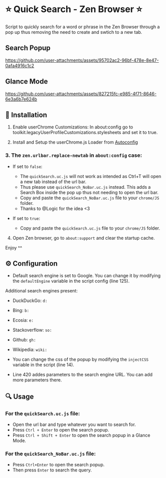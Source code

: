 # ⭐ Quick Search - Zen Browser ⭐
Script to quickly search for a word or phrase in the Zen Browser through a pop up thus removing the need to create and swtich to a new tab.

## Search Popup

https://github.com/user-attachments/assets/95702ac2-96bf-478e-8e47-0afa4916c1c2


## Glance Mode




https://github.com/user-attachments/assets/827215fc-e985-4f71-8646-6e3a6b7e624b




## 🔧 Installation
1. Enable userChrome Customizations: In about:config go to toolkit.legacyUserProfileCustomizations.stylesheets and set it to true.

2. Install and Setup the userChrome.js Loader from [Autoconfig](https://github.com/MrOtherGuy/fx-autoconfig/tree/master)

### 3. The `zen.urlbar.replace-newtab` in `about:config` case:
- If set to `false`:
  - The `quickSearch.uc.js` will not work as intended as Ctrl+T will open a new tab instead of the url bar.
  - Thus please use `quickSearch_NoBar.uc.js` instead. This adds a Search Box inside the pop up thus not needing to open the url bar.
  - Copy and paste the `quickSearch_NoBar.uc.js` file to your `chrome/JS` folder.
  - Thanks to @Logic for the idea <3
  
- If set to `true`:
    - Copy and paste the `quickSearch.uc.js` file to your `chrome/JS` folder.

4. Open Zen browser, go to `about:support` and clear the startup cache.

Enjoy ^^


## ⚙️ Configuration

- Default search engine is set to Google. You can change it by modifying the `defaultEngine` variable in the script config (line 125). 

Additional search engines present:

- DuckDuckGo: `d:`
- Bing: `b:`
- Ecosia: `e:`
- Stackoverflow: `so:`
- Github: `gh:`
- Wikipedia: `wiki:`


- You can change the css of the popup by modifying the `injectCSS` variable in the script (line 14).


- Line 420 addes parameters to the search engine URL. You can add more parameters there.


## 🔍 Usage
### For the `quickSearch.uc.js` file:
- Open the url bar and type whatever you want to search for.
- Press `Ctrl + Enter` to open the search popup.
- Press `Ctrl + Shift + Enter` to open the search popup in a Glance Mode.

### For the `quickSearch_NoBar.uc.js` file:
- Press `Ctrl+Enter` to open the search popup.
- Then press `Enter` to search the query.

